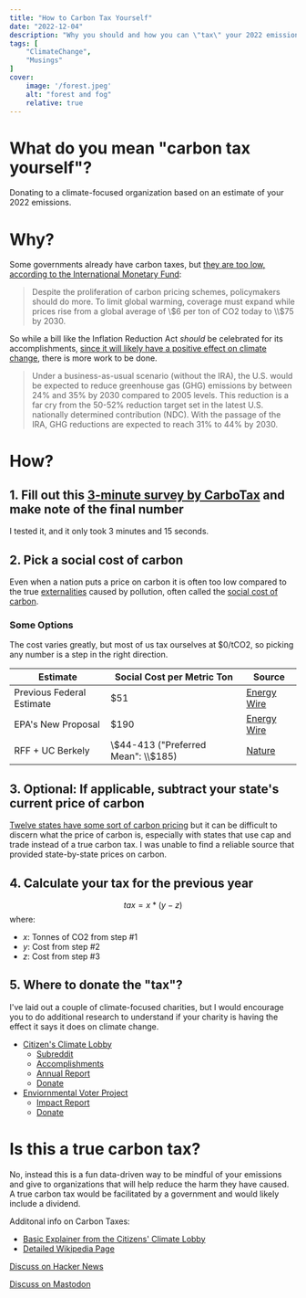 ```yaml
---
title: "How to Carbon Tax Yourself"
date: "2022-12-04"
description: "Why you should and how you can \"tax\" your 2022 emissions"
tags: [
    "ClimateChange",
    "Musings"
]
cover:
    image: '/forest.jpeg'
    alt: "forest and fog"
    relative: true
---
```


# What do you mean "carbon tax yourself"?
Donating to a climate-focused organization based on an estimate of your 2022 emissions. 

# Why?

Some governments already have carbon taxes, but [they are too low, according to the International Monetary Fund](https://www.imf.org/en/Blogs/Articles/2022/07/21/blog-more-countries-are-pricing-carbon-but-emissions-are-still-too-cheap):

>Despite the proliferation of carbon pricing schemes, policymakers should do more. To limit global warming, coverage must expand while prices rise from a global average of \\$6 per ton of CO2 today to \\$75 by 2030.

So while a bill like the Inflation Reduction Act *should* be celebrated for its accomplishments, [since it will likely have a positive effect on climate change](https://www.wri.org/update/brief-summary-climate-and-energy-provisions-inflation-reduction-act-2022), there is more work to be done.

>Under a business-as-usual scenario (without the IRA), the U.S. would be expected to reduce greenhouse gas (GHG) emissions by between 24% and 35% by 2030 compared to 2005 levels. This reduction is a far cry from the 50-52% reduction target set in the latest U.S. nationally determined contribution (NDC). With the passage of the IRA, GHG reductions are expected to reach 31% to 44% by 2030.


# How?
## 1. Fill out this [3-minute survey by CarboTax](http://carbotax.org/) and make note of the final number
I tested it, and it only took 3 minutes and 15 seconds.

## 2. Pick a social cost of carbon
Even when a nation puts a price on carbon it is often too low compared to the true [externalities](https://www.investopedia.com/terms/e/externality.asp) caused by pollution, often called the [social cost of carbon](https://www.rff.org/publications/explainers/social-cost-carbon-101/). 
### Some Options
The cost varies greatly, but most of us tax ourselves at $0/tCO2, so picking any number is a step in the right direction.

| Estimate                  | Social Cost per Metric Ton | Source                                                                                                                                                                                          |
|---------------------------|------------------|-------------------------------------------------------------------------------------------------------------------------------------------------------------------------------------------------|
| Previous Federal Estimate | $51               | [Energy Wire](https://www.eenews.net/articles/epa-floats-sharply-increased-social-cost-of-carbon/#:~:text=That%20document%20estimates%20the%20social,future%20impacts%20of%20climate%20change.) |
| EPA's New Proposal        | $190              | [Energy Wire](https://www.eenews.net/articles/epa-floats-sharply-increased-social-cost-of-carbon/#:~:text=That%20document%20estimates%20the%20social,future%20impacts%20of%20climate%20change.) |
| RFF + UC Berkely          | \\$44-413 ("Preferred Mean": \\$185)          | [Nature](https://www.nature.com/articles/s41586-022-05224-9)                                                                                                                                    |
## 3. Optional: If applicable, subtract your state's current price of carbon
[Twelve states have some sort of carbon pricing](https://www.c2es.org/document/us-state-carbon-pricing-policies/#:~:text=Those%20states%20are%20California%20and,Greenhouse%20Gas%20Initiative%20(RGGI).) but it can be difficult to discern what the price of carbon is, especially with states that use cap and trade instead of a true carbon tax. I was unable to find a reliable source that provided state-by-state prices on carbon. 
## 4. Calculate your tax for the previous year
$$ tax = x * (y-z)$$
where:

- $x$: Tonnes of CO2 from step #1 
- $y$: Cost from step #2
- $z$: Cost from step #3 

## 5. Where to donate the "tax"?
I've laid out a couple of climate-focused charities, but I would encourage you to do additional research to understand if your charity is having the effect it says it does on climate change. 
- [Citizen's Climate Lobby](https://citizensclimatelobby.org/)
	- [Subreddit](https://www.reddit.com/r/CitizensClimateLobby/)
	- [Accomplishments](https://citizensclimatelobby.org/about-ccl/accomplishments/)
	- [Annual Report](https://citizensclimatelobby.org/about-ccl/annual-report/)
	- [Donate](https://citizensclimatelobby.org/donate/)
- [Enviornmental Voter Project](https://www.environmentalvoter.org/)
	- [Impact Report](https://www.environmentalvoter.org/sites/default/files/documents/2021-impact-report.pdf)
	- [Donate](https://www.environmentalvoter.org/donate)


# Is this a true carbon tax?
No, instead this is a fun data-driven way to be mindful of your emissions and give to organizations that will help reduce the harm they have caused. A true carbon tax would be facilitated by a government and would likely include a dividend.

Additonal info on Carbon Taxes:
- [Basic Explainer from the Citizens' Climate Lobby](https://citizensclimatelobby.org/basics-carbon-fee-dividend/)
- [Detailed Wikipedia Page](https://en.wikipedia.org/wiki/Carbon_fee_and_dividend.)

[Discuss on Hacker News](https://news.ycombinator.com/item?id=34221170)

[Discuss on Mastodon](https://mas.to/@noah_ford/109640164728723330)